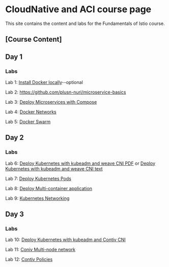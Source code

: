 # CloudNative and ACI course page 

This site contains the content and labs for the Fundamentals of Istio course. 

## [Course Content]

## Day 1 

### Labs

Lab 1: [Install Docker locally](labs/01-docker-daemon)--optional

Lab 2: https://github.com/plusn-nuri/microservice-basics 

Lab 3: [Deploy Microservices with Compose](labs/03-compose) 

Lab 4: [Docker Networks](labs/docker-network-labs/index.md)

Lab 5: [Docker Swarm](labs/docker-swarm/index.md)


## Day 2

### Labs 

Lab 6: [Deploy Kubernetes with kubeadm and weave CNI PDF](labs/k8s-network-labs/Install%20Kubernetes%20on%20AWS.pdf)  or [Deploy Kubernetes with kubeadm and weave CNI text](labs/k8s-net-labs/index.md)


Lab 7: [Deploy Kubernetes Pods](cloudnativeaci/labs/contiv-deploy-labs/index.md)

Lab 8: [Deploy Multi-container application](cloudnativeaci/labs/contiv-network/index.md)

Lab 9: [Kubernetes Networking](https://github.com/igbedo/kubernetes-lab-tutorial/blob/master/content/network.md#pod-networking)

## Day 3

### Labs 

Lab 10: [Deploy Kubernetes with kubeadm and Contiv CNI](labs/contiv-deploy-labs/index.md)


Lab 11: [Coniv Multi-node network](labs/contiv-network/index.md)

Lab 12: [Contiv Policies](labs/05-multi)





